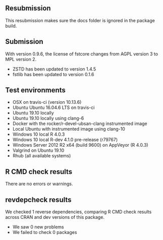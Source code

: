 
## Resubmission

This resubmission makes sure the docs folder is ignored in the package build.

## Submission

With version 0.9.6, the license of fstcore changes from AGPL version 3 to MPL version 2.

* ZSTD has been updated to version 1.4.5
* fstlib has been updated to version 0.1.6

## Test environments 

* OSX on travis-ci (version 10.13.6)
* Ubuntu Ubuntu 16.04.6 LTS on travis-ci
* Ubuntu 19.10 locally
* Ubuntu 19.10 locally using clang-6
* Docker with the rocker/r-devel-ubsan-clang instrumented image
* Local Ubuntu with instrumented image using clang-10
* Windows 10 local R 4.0.3
* Windows 10 local R-dev 4.1.0 pre-release (r79767)
* Windows Server 2012 R2 x64 (build 9600) on AppVeyor (R 4.0.3)
* Valgrind on Ubuntu 19.10
* Rhub (all available systems)

## R CMD check results

There are no errors or warnings.

## revdepcheck results

We checked 1 reverse dependencies, comparing R CMD check results across CRAN and dev versions of this package.

 * We saw 0 new problems
 * We failed to check 0 packages
